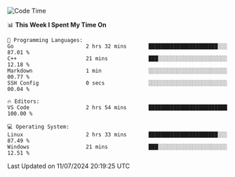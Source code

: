 
<!--START_SECTION:waka-->
![Code Time](http://img.shields.io/badge/Code%20Time-704%20hrs%2055%20mins-blue)

📊 **This Week I Spent My Time On** 

```text
💬 Programming Languages: 
Go                       2 hrs 32 mins       ██████████████████████░░░   87.01 % 
C++                      21 mins             ███░░░░░░░░░░░░░░░░░░░░░░   12.18 % 
Markdown                 1 min               ░░░░░░░░░░░░░░░░░░░░░░░░░   00.77 % 
SSH Config               0 secs              ░░░░░░░░░░░░░░░░░░░░░░░░░   00.04 % 

🔥 Editors: 
VS Code                  2 hrs 54 mins       █████████████████████████   100.00 % 

💻 Operating System: 
Linux                    2 hrs 33 mins       ██████████████████████░░░   87.49 % 
Windows                  21 mins             ███░░░░░░░░░░░░░░░░░░░░░░   12.51 % 
```


 Last Updated on 11/07/2024 20:19:25 UTC
<!--END_SECTION:waka-->
